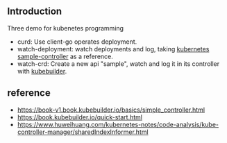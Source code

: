 ## Introduction
Three demo for kubenetes programming 
- curd: Use client-go operates deployment.
- watch-deployment: watch deployments and log, taking [kubernetes sample-controller](https://github.com/kubernetes/sample-controller) as a reference.
- watch-crd: Create a new api "sample", watch and log it in its controller with [kubebuilder](https://github.com/kubernetes-sigs/kubebuilder).

## reference
- https://book-v1.book.kubebuilder.io/basics/simple_controller.html
- https://book.kubebuilder.io/quick-start.html
- https://www.huweihuang.com/kubernetes-notes/code-analysis/kube-controller-manager/sharedIndexInformer.html
